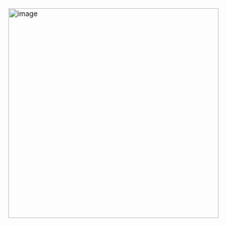 <img width="419" alt="image" src="https://user-images.githubusercontent.com/101034305/161421558-6d4abcc2-5bf5-45ac-aa52-15d023ca5d4a.png">

